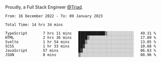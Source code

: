 Proudly, a Full Stack Engineer [@Triad](https://github.com/Triad-Behavioral-Health).
<!--START_SECTION:waka-->

```text
From: 16 December 2022 - To: 09 January 2023

Total Time: 14 hrs 34 mins

TypeScript       7 hrs 11 mins   ████████████▒░░░░░░░░░░░░   49.31 %
HTML             2 hrs 36 mins   ████▒░░░░░░░░░░░░░░░░░░░░   17.89 %
Svelte           1 hr 54 mins    ███▒░░░░░░░░░░░░░░░░░░░░░   13.05 %
SCSS             1 hr 33 mins    ██▓░░░░░░░░░░░░░░░░░░░░░░   10.68 %
JavaScript       57 mins         █▓░░░░░░░░░░░░░░░░░░░░░░░   06.63 %
JSON             8 mins          ▒░░░░░░░░░░░░░░░░░░░░░░░░   00.96 %
```

<!--END_SECTION:waka-->
